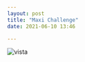 ```yaml
---
layout: post
title: "Maxi Challenge"
date: 2021-06-10 13:46

---
```

![vista](/images/maxi-challenge.jpg)
